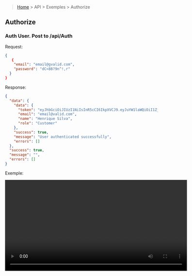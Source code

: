 > [Home](/README.md) > API > Exemples > Authorize

## Authorize

### Auth User. Post to /api/Auth

Request:

```json
{
   {
    "email": "email@gvalid.com",
    "password": "dC<88?9n^!,r"
  }
}
```

Response:

```json
{
  "data": {
    "data": {
      "token": "eyJhbGciOiJIUzI1NiIsInR5cCI6IkpXVCJ9.eyJuYW1laWQiOiI1ZjNjZDczZC1iYTVmLTRkYmQtODVmNS1lYmI4NzFlYjZlNzEiLCJ1bmlxdWVfbmFtZSI6IkhlbnJpcXVlIFNpbHZhIiwicm9sZSI6IkN1c3RvbWVyIiwibmJmIjoxNzMyNjQ0NzAzLCJleHAiOjE3MzI2NzM1MDMsImlhdCI6MTczMjY0NDcwM30.mSpA37DyiIG9jHf5vcLF1EmQJEzdqVMzknJNEoLh-DE",
      "email": "email@valid.com",
      "name": "Henrique Silva",
      "role": "Customer"
    },
    "success": true,
    "message": "User authenticated successfully",
    "errors": []
  },
  "success": true,
  "message": "",
  "errors": []
}
```

Exemple:
<p align="center">
    <video width="600" controls>
        <source src="../assets/movies/auth.mp4" type="video/mp4">
        Your browser does not support the video tag.
    </video>
</p>
